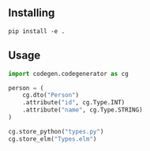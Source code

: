 ## Installing
```
pip install -e .
```

## Usage
```py
import codegen.codegenerator as cg

person = (
    cg.dto("Person")
    .attribute("id", cg.Type.INT)
    .attribute("name", cg.Type.STRING)
)

cg.store_python("types.py")
cg.store_elm("Types.elm")
```
